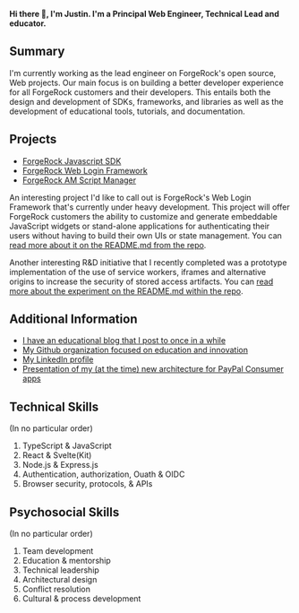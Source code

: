 **Hi there 👋, I'm Justin. I'm a Principal Web Engineer, Technical Lead and educator.**

## Summary

I'm currently working as the lead engineer on ForgeRock's open source, Web projects. Our main focus is on building a better developer experience for all ForgeRock customers and their developers. This entails both the design and development of SDKs, frameworks, and libraries as well as the development of educational tools, tutorials, and documentation.

## Projects

- [ForgeRock Javascript SDK](https://github.com/ForgeRock/forgerock-javascript-sdk)
- [ForgeRock Web Login Framework](https://github.com/cerebrl/forgerock-web-login-framework)
- [ForgeRock AM Script Manager](https://github.com/cerebrl/forgerock-am-script-manager)

An interesting project I'd like to call out is ForgeRock's Web Login Framework that's currently under heavy development. This project will offer ForgeRock customers the ability to customize and generate embeddable JavaScript widgets or stand-alone applications for authenticating their users without having to build their own UIs or state management. You can [read more about it on the README.md from the repo](https://github.com/cerebrl/forgerock-web-login-framework#forgerock-web-login-framework).

Another interesting R&D initiative that I recently completed was a prototype implementation of the use of service workers, iframes and alternative origins to increase the security of stored access artifacts. You can [read more about the experiment on the README.md within the repo](https://github.com/cerebrl/sw-iframe-prototype).

## Additional Information

- [I have an educational blog that I post to once in a while](https://cerebralideas.com)
- [My Github organization focused on education and innovation](https://github.com/cerebralideas)
- [My LinkedIn profile](https://www.linkedin.com/in/cerebrl/)
- [Presentation of my (at the time) new architecture for PayPal Consumer apps](https://vimeo.com/219400955)

## Technical Skills
(In no particular order)

1. TypeScript & JavaScript
2. React & Svelte(Kit)
3. Node.js & Express.js
4. Authentication, authorization, Ouath & OIDC
5. Browser security, protocols, & APIs

## Psychosocial Skills
(In no particular order)

1. Team development
2. Education & mentorship
3. Technical leadership
4. Architectural design
5. Conflict resolution
6. Cultural & process development

